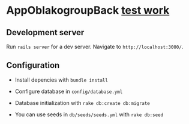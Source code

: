 # AppOblakogroupBack [test work](https://www.oblakogroup.ru/assignment/full-stack-developer)

## Development server

Run `rails server` for a dev server. Navigate to `http://localhost:3000/`.

## Configuration

* Install depencies with `bundle install`

* Configure database in `config/database.yml`

* Database initialization with `rake db:create db:migrate`

* You can use seeds in `db/seeds/seeds.yml` with `rake db:seed`
